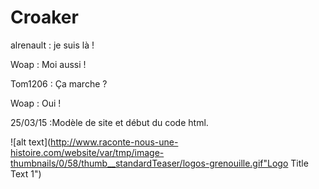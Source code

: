 # Croaker
alrenault : je suis là !

Woap : Moi aussi !

Tom1206 : Ça marche ?

Woap : Oui !

25/03/15 :Modèle de site et début du code html.

![alt text](http://www.raconte-nous-une-histoire.com/website/var/tmp/image-thumbnails/0/58/thumb__standardTeaser/logos-grenouille.gif"Logo Title Text 1")
